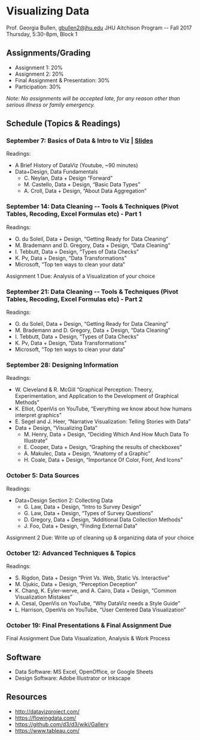 # Visualizing Data

Prof. Georgia Bullen, gbullen2@jhu.edu
JHU Aitchison Program -- Fall 2017 
Thursday, 5:30-8pm, Block 1

## Assignments/Grading

- Assignment 1: 20%
- Assignment 2: 20%
- Final Assignment & Presentation: 30%
- Participation: 30%

*Note: No assignments will be accepted late, for any reason other than serious illness or family emergency.*

## Schedule (Topics & Readings)

### September 7: Basics of Data & Intro to Viz | [Slides](https://docs.google.com/presentation/d/1gObEOoVUPW8_J2AjXhExOdW93BXBP_pKdzuM4ZhmtnI/edit?usp=sharing)

Readings:

- A Brief History of DataViz (Youtube, ~90 minutes)
- Data+Design, Data Fundamentals
  - C. Neylan, Data + Design “Forward”
  - M. Castello, Data + Design, “Basic Data Types”
  - A. Croll, Data + Design, “About Data Aggregation”

### September 14: Data Cleaning -- Tools & Techniques (Pivot Tables, Recoding, Excel Formulas etc) - Part 1

Readings:

- O. du Soleil, Data + Design, “Getting Ready for Data Cleaning”
- M. Brademann and D. Gregory,  Data + Design, “Data Cleaning”
- I. Tebbutt, Data + Design, “Types of Data Checks”
- K. Pv, Data + Design, “Data Transformations”
- Microsoft, “Top ten ways to clean your data”

Assignment 1 Due: Analysis of a Visualization of your choice

### September 21: Data Cleaning -- Tools & Techniques (Pivot Tables, Recoding, Excel Formulas etc) - Part 2

Readings:

- O. du Soleil, Data + Design, “Getting Ready for Data Cleaning”
- M. Brademann and D. Gregory,  Data + Design, “Data Cleaning”
- I. Tebbutt, Data + Design, “Types of Data Checks”
- K. Pv, Data + Design, “Data Transformations”
- Microsoft, “Top ten ways to clean your data”

### September 28: Designing Information

Readings:

- W. Cleveland & R. McGill “Graphical Perception: Theory, Experimentation, and Application to the Development of Graphical Methods”
- K. Elliot, OpenVis on YouTube, “Everything we know about how humans interpret graphics”
- E. Segel and J. Heer, “Narrative Visualization: Telling Stories with Data”
- Data + Design, “Visualizing Data”
  - M. Henry, Data + Design, “Deciding Which And How Much Data To Illustrate”
  - E. Cooper, Data + Design, “Graphing the results of checkboxes”
  - A. Makulec, Data + Design, “Anatomy of a Graphic”
  - H. Coale, Data + Design, “Importance Of Color, Font, And Icons”

### October 5: Data Sources

Readings:

- Data+Design Section 2: Collecting Data
  - G. Law, Data + Design, “Intro to Survey Design”
  - G. Law, Data + Design, “Types of Survey Questions”
  - D. Gregory, Data + Design, “Additional Data Collection Methods”
  - J. Foo, Data + Design, “Finding External Data”

Assignment 2 Due: Write up of cleaning up & organizing data of your choice

### October 12: Advanced Techniques & Topics

Readings:

- S. Rigdon, Data + Design “Print Vs. Web, Static Vs. Interactive”
- M. Djukic, Data + Design, “Perception Deception”
- K. Chang, K. Eyler-werve, and A. Cairo, Data + Design, “Common Visualization Mistakes”
- A. Cesal, OpenVis on YouTube, “Why DataViz needs a Style Guide”
- L. Harrison, OpenVis on YouTube, “User Centered Data Visualization”

### October 19: Final Presentations & Final Assignment Due

Final Assignment Due
Data Visualization, Analysis & Work Process

## Software
- Data Software: MS Excel, OpenOffice, or Google Sheets
- Design Software: Adobe Illustrator or Inkscape 

## Resources
- http://datavizproject.com/
- https://flowingdata.com/
- https://github.com/d3/d3/wiki/Gallery
- https://www.tableau.com/ 

